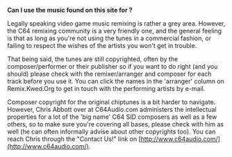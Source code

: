 **Can I use the music found on this site for <project-X> ?**

Legally speaking video game music remixing is rather a grey area. However, the C64 remixing community is a very friendly one, and the general feeling is that as long as you're not using the tunes in a commercial fashion, or failing to respect the wishes of the artists you won't get in trouble.

That being said, the tunes are still copyrighted, often by the composer/performer or their publisher so if you want to do right (and you should) please check with the remixer/arranger and composer for each track before you use it. You can click the names in the 'arranger' column on Remix.Kwed.Org to get in touch with the performing artists by e-mail.

Composer copyright for the original chiptunes is a bit harder to navigate. However, Chris Abbott over at C64Audio.com administers the intellectual properties for a lot of the 'big name' C64 SID composers as well as a few others, so to make sure you're covering all bases, please check with him as well (he can often informally advise about other copyrights too). You can reach Chris through the "Contact Us!" link on [http://www.c64audio.com/](http://www.c64audio.com/).